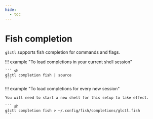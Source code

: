 ```yaml
---
hide:
  - toc
---
```


# Fish completion

`glctl` supports fish completion for commands and flags.

!!! example "To load completions in your current shell session"

    ``` sh
    glctl completion fish | source
    ```

!!! example "To load completions for every new session"

    You will need to start a new shell for this setup to take effect.

    ``` sh
    glctl completion fish > ~/.config/fish/completions/glctl.fish
    ```

